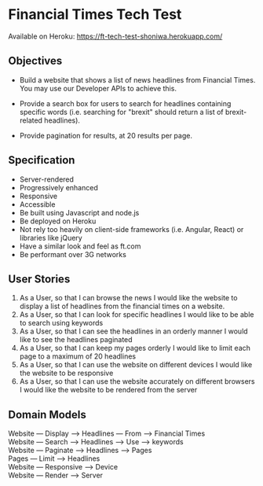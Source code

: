 # Financial Times Tech Test

Available on Heroku: https://ft-tech-test-shoniwa.herokuapp.com/

## Objectives

* Build a website that shows a list of news headlines from Financial Times. You may use our Developer APIs to achieve this.

* Provide a search box for users to search for headlines containing specific words (i.e. searching for "brexit" should return a list of brexit-related headlines).

* Provide pagination for results, at 20 results per page.

## Specification

* Server-rendered
* Progressively enhanced
* Responsive
* Accessible
* Be built using Javascript and node.js
* Be deployed on Heroku
* Not rely too heavily on client-side frameworks (i.e. Angular, React) or libraries like jQuery
* Have a similar look and feel as ft.com
* Be performant over 3G networks

## User Stories

1. As a User, so that I can browse the news I would like the website to display a list of headlines from the financial times on a website.
2. As a User, so that I can look for specific headlines I would like to be able to search using keywords
3. As a User, so that I can see the headlines in an orderly manner I would like to see the headlines paginated
4. As a User, so that I can keep my pages orderly I would like to limit each page to a maximum of 20 headlines
5. As a User, so that I can use the website on different devices I would like the website to be responsive
6. As a User, so that I can use the website accurately on different browsers I would like the website to be rendered from the server


## Domain Models

Website — Display —> Headlines — From —> Financial Times  
Website — Search —> Headlines —> Use —> keywords  
Website — Paginate —> Headlines —> Pages  
Pages — Limit —> Headlines  
Website — Responsive —> Device  
Website — Render —> Server  
